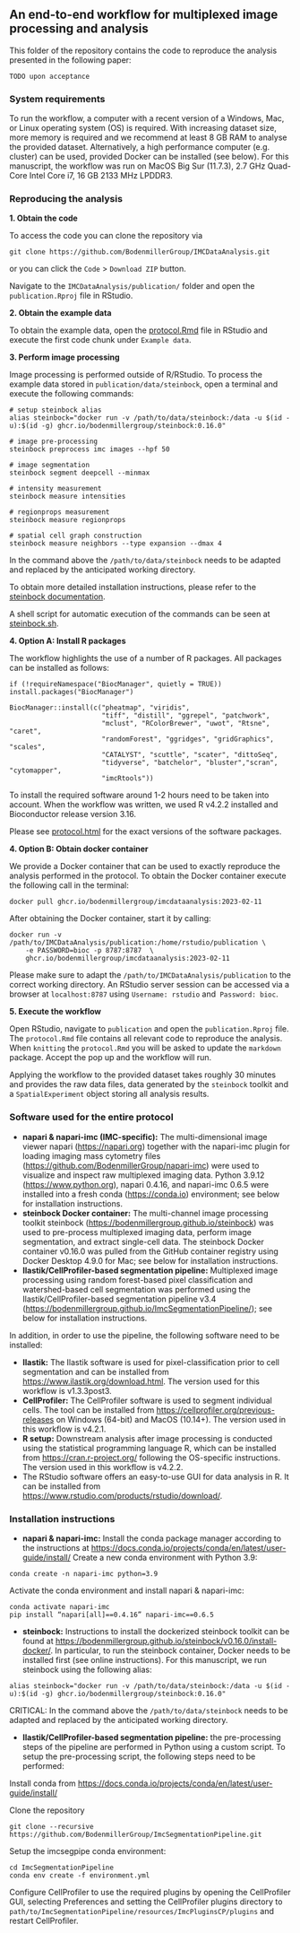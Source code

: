## An end-to-end workflow for multiplexed image processing and analysis

This folder of the repository contains the code to reproduce the analysis presented in the following paper:

```
TODO upon acceptance
```

### System requirements

To run the workflow, a computer with a recent version of a Windows, Mac, or Linux operating system (OS) is required. 
With increasing dataset size, more memory is required and we recommend at least 8 GB RAM to analyse the provided dataset. 
Alternatively, a high performance computer (e.g. cluster) can be used, provided Docker can be installed (see below). 
For this manuscript, the workflow was run on MacOS Big Sur (11.7.3), 2.7 GHz Quad-Core Intel Core i7, 16 GB 2133 MHz LPDDR3.

### Reproducing the analysis

**1. Obtain the code**

To access the code you can clone the repository via

```
git clone https://github.com/BodenmillerGroup/IMCDataAnalysis.git
```

or you can click the `Code` > `Download ZIP` button.

Navigate to the `IMCDataAnalysis/publication/` folder and open the 
`publication.Rproj` file in RStudio. 

**2. Obtain the example data**

To obtain the example data, open the [protocol.Rmd](protocol.Rmd) file in RStudio
and execute the first code chunk under `Example data`.

**3. Perform image processing**

Image processing is performed outside of R/RStudio. To process the example
data stored in `publication/data/steinbock`, open a terminal and execute the 
following commands:

```
# setup steinbock alias
alias steinbock="docker run -v /path/to/data/steinbock:/data -u $(id -u):$(id -g) ghcr.io/bodenmillergroup/steinbock:0.16.0"

# image pre-processing
steinbock preprocess imc images --hpf 50

# image segmentation
steinbock segment deepcell --minmax

# intensity measurement
steinbock measure intensities

# regionprops measurement
steinbock measure regionprops

# spatial cell graph construction
steinbock measure neighbors --type expansion --dmax 4
```

In the command above the `/path/to/data/steinbock` needs to be adapted and 
replaced by the anticipated working directory. 

To obtain more detailed installation instructions, please refer to the 
[steinbock documentation](https://bodenmillergroup.github.io/steinbock/latest/install-docker/).

A shell script for automatic execution of the commands can be seen at [steinbock.sh](steinbock.sh).

**4. Option A: Install R packages**

The workflow highlights the use of a number of R packages.
All packages can be installed as follows:

```
if (!requireNamespace("BiocManager", quietly = TRUE))
install.packages("BiocManager")

BiocManager::install(c("pheatmap", "viridis",
                       "tiff", "distill", "ggrepel", "patchwork",
                       "mclust", "RColorBrewer", "uwot", "Rtsne", "caret",                                                
                       "randomForest", "ggridges", "gridGraphics", "scales", 
                       "CATALYST", "scuttle", "scater", "dittoSeq", 
                       "tidyverse", "batchelor", "bluster","scran", "cytomapper", 
                       "imcRtools"))
```

To install the required software around 1-2 hours need to be taken into account.
When the workflow was written, we used R v4.2.2 installed and Bioconductor 
release version 3.16. 

Please see [protocol.html](protocol.html) for the exact versions of the software
packages.

**4. Option B: Obtain docker container**

We provide a Docker container that can be used to exactly reproduce the 
analysis performed in the protocol. To obtain the Docker container execute the
following call in the terminal:

```
docker pull ghcr.io/bodenmillergroup/imcdataanalysis:2023-02-11
```

After obtaining the Docker container, start it by calling:

```
docker run -v /path/to/IMCDataAnalysis/publication:/home/rstudio/publication \
	-e PASSWORD=bioc -p 8787:8787  \
	ghcr.io/bodenmillergroup/imcdataanalysis:2023-02-11
```

Please make sure to adapt the `/path/to/IMCDataAnalysis/publication` to the correct working directory.
An RStudio server session can be accessed via a browser at `localhost:8787` using `Username: rstudio` and` Password: bioc`.

**5. Execute the workflow**

Open RStudio, navigate to `publication` and open the `publication.Rproj` file.
The `protocol.Rmd` file contains all relevant code to reproduce the analysis.
When `knitting` the `protocol.Rmd` you will be asked to update the `markdown`
package. Accept the pop up and the workflow will run.

Applying the workflow to the provided dataset takes roughly 30 minutes and 
provides the raw data files, data generated by the `steinbock` toolkit 
and a `SpatialExperiment` object storing all analysis results.

### Software used for the entire protocol

* **napari & napari-imc (IMC-specific):** The multi-dimensional image viewer napari  (https://napari.org) together with the napari-imc plugin for loading imaging mass cytometry files (https://github.com/BodenmillerGroup/napari-imc) were used to visualize and inspect raw multiplexed imaging data. Python 3.9.12 (https://www.python.org), napari 0.4.16, and napari-imc 0.6.5 were installed into a fresh conda (https://conda.io) environment; see below for installation instructions.
* **steinbock Docker container:** The multi-channel image processing toolkit steinbock  (https://bodenmillergroup.github.io/steinbock) was used to pre-process multiplexed imaging data, perform image segmentation, and extract single-cell data. The steinbock Docker container v0.16.0 was pulled from the GitHub container registry using Docker Desktop 4.9.0 for Mac; see below for installation instructions.
* **Ilastik/CellProfiler-based segmentation pipeline:** Multiplexed image processing using random forest-based pixel classification and watershed-based cell segmentation was performed using the Ilastik/CellProfiler-based segmentation pipeline v3.4 (https://bodenmillergroup.github.io/ImcSegmentationPipeline/); see below for installation instructions.

In addition, in order to use the pipeline, the following software need to be installed:
* **Ilastik:** The Ilastik software is used for pixel-classification prior to cell segmentation and can be installed from https://www.ilastik.org/download.html. The version used for this workflow is v1.3.3post3.
* **CellProfiler:** The CellProfiler software is used to segment individual cells. The tool can be installed from https://cellprofiler.org/previous-releases on Windows (64-bit) and MacOS (10.14+). The version used in this workflow is v4.2.1.
* **R setup:** Downstream analysis after image processing is conducted using the statistical programming language R, which can be installed from https://cran.r-project.org/ following the OS-specific instructions. The version used in this workflow is v4.2.2. 
* The RStudio software offers an easy-to-use GUI for data analysis in R. It can be installed from https://www.rstudio.com/products/rstudio/download/.

### Installation instructions

* **napari & napari-imc:** Install the conda package manager according to the instructions at https://docs.conda.io/projects/conda/en/latest/user-guide/install/ 
Create a new conda environment with Python 3.9:
```
conda create -n napari-imc python=3.9
```
Activate the conda environment and install napari & napari-imc:
```
conda activate napari-imc
pip install “napari[all]==0.4.16” napari-imc==0.6.5
```
* **steinbock:** Instructions to install the dockerized steinbock toolkit can be found at https://bodenmillergroup.github.io/steinbock/v0.16.0/install-docker/. In particular, to run the steinbock container, Docker needs to be installed first (see online instructions). For this manuscript, we run steinbock using the following alias:
```
alias steinbock="docker run -v /path/to/data/steinbock:/data -u $(id -u):$(id -g) ghcr.io/bodenmillergroup/steinbock:0.16.0"
```
CRITICAL: In the command above the `/path/to/data/steinbock` needs to be adapted and replaced by the anticipated working directory. 

* **Ilastik/CellProfiler-based segmentation pipeline:** the pre-processing steps of the pipeline are performed in Python using a custom script. To setup the pre-processing script, the following steps need to be performed:

Install conda from https://docs.conda.io/projects/conda/en/latest/user-guide/install/

Clone the repository
```
git clone --recursive https://github.com/BodenmillerGroup/ImcSegmentationPipeline.git
```
Setup the imcsegpipe conda environment:
```
cd ImcSegmentationPipeline
conda env create -f environment.yml
```

Configure CellProfiler to use the required plugins by opening the CellProfiler GUI, selecting Preferences and setting the CellProfiler plugins directory to `path/to/ImcSegmentationPipeline/resources/ImcPluginsCP/plugins` and restart CellProfiler. 
